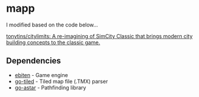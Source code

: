 # mapp

I modified based on the code below...

[tonytins/citylimits: A re\-imagining of SimCity Classic that brings modern city building concepts to the classic game\.](https://github.com/tonytins/citylimits)

## Dependencies

- [ebiten](https://github.com/hajimehoshi/ebiten) - Game engine
- [go-tiled](https://github.com/lafriks/go-tiled) - Tiled map file (.TMX) parser
- [go-astar](https://github.com/beefsack/go-astar) - Pathfinding library

